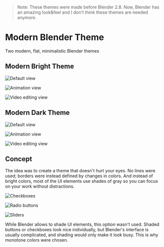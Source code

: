 > Note: These themes were made before Blender 2.8. Now, Blender has an amazing look&feel and I don't think these themes are needed anymore.




# Modern Blender Theme
Two modern, flat, minimalistic Blender themes

## Modern Bright Theme
![Default view](/screenshots/Bright/Default.png)

![Animation view](/screenshots/Bright/Animation.png)

![Video editing view](/screenshots/Bright/Video%20Editing.png)

## Modern Dark Theme
![Default view](/screenshots/Dark/Default.png)

![Animation view](/screenshots/Dark/Scripting.png)

![Video editing view](/screenshots/Dark/Video%20Editing.png)

## Concept
The idea was to create a theme that doesn't hurt your eyes. No lines were used; borders were instead defined by changes in colors. And instead of bright colors, most of the UI elements use shades of gray so you can focus on your work without distractions.

![Checkboxes](/screenshots/ui/checkboxes.png)

![Radio buttons](/screenshots/ui/radio.png)

![Sliders](/screenshots/ui/sliders.png)

While Blender allows to shade UI elements, this option wasn't used. Shaded buttons or checkboxes look nice individually, but Blender's interface is usually complicated, and shading would only make it look busy. This is why monotone colors were chosen.
